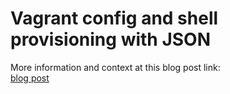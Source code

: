 # Vagrant config and shell provisioning with JSON

More information and context at this blog post link:   
[blog post](http://blog.apleasantview.com/2016/03/23/vagrant-config-and-shell-provisioning-with-json/)